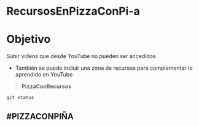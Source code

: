 # RecursosEnPizzaConPi-a


# Objetivo

Subir videos que desde YouTube no pueden ser accedidos 
- También se puede incluir una zona de recursos para complementar lo aprendido en YouTube



> **PizzaConRecursos**


```git status```

## #PIZZACONPIÑA
